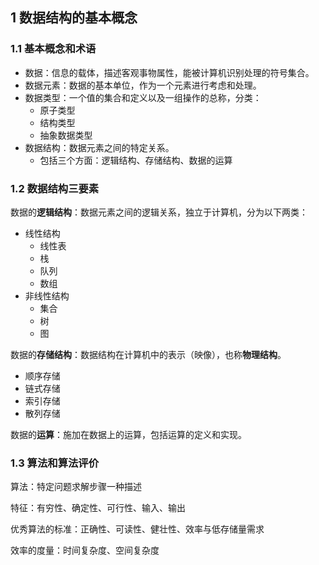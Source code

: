 ## 1 数据结构的基本概念

### 1.1 基本概念和术语

* 数据：信息的载体，描述客观事物属性，能被计算机识别处理的符号集合。
* 数据元素：数据的基本单位，作为一个元素进行考虑和处理。
* 数据类型：一个值的集合和定义以及一组操作的总称，分类：
  * 原子类型
  * 结构类型
  * 抽象数据类型
* 数据结构：数据元素之间的特定关系。
  * 包括三个方面：逻辑结构、存储结构、数据的运算

### 1.2 数据结构三要素

数据的**逻辑结构**：数据元素之间的逻辑关系，独立于计算机，分为以下两类：

* 线性结构
  * 线性表
  * 栈
  * 队列
  * 数组
* 非线性结构
  * 集合
  * 树
  * 图

数据的**存储结构**：数据结构在计算机中的表示（映像），也称**物理结构**。

* 顺序存储
* 链式存储
* 索引存储
* 散列存储

数据的**运算**：施加在数据上的运算，包括运算的定义和实现。

### 1.3 算法和算法评价

算法：特定问题求解步骤一种描述

特征：有穷性、确定性、可行性、输入、输出

优秀算法的标准：正确性、可读性、健壮性、效率与低存储量需求

效率的度量：时间复杂度、空间复杂度